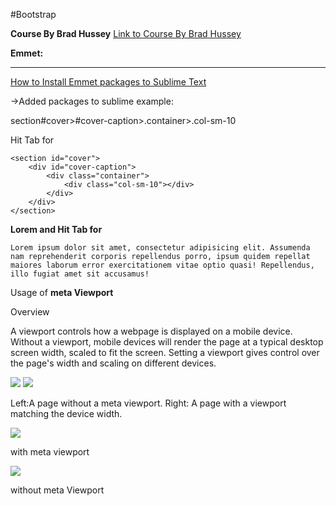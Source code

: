 #Bootstrap

<b>Course By Brad Hussey</b>
<a href="https://www.youtube.com/watch?v=a4tbhwMGSPQ&index=4&list=PLUoqTnNH-2XyNhhLuYrrmrmV46jVw6RHF"> Link to Course By Brad Hussey</a>

<b>Emmet:</b>
***
<a href="https://www.youtube.com/watch?v=BjLOTepfmEI"> How to Install Emmet packages to Sublime Text</a>

->Added packages to sublime 
example:

section#cover>#cover-caption>.container>.col-sm-10

Hit Tab for 
~~~
<section id="cover">
	<div id="cover-caption">
		<div class="container">
			<div class="col-sm-10"></div>
		</div>
	</div>
</section>
~~~

<b>Lorem and Hit Tab for </b>

~~~
Lorem ipsum dolor sit amet, consectetur adipisicing elit. Assumenda nam reprehenderit corporis repellendus porro, ipsum quidem repellat maiores laborum error exercitationem vitae optio quasi! Repellendus, illo fugiat amet sit accusamus!
~~~

Usage of <b> meta Viewport </b>

Overview

A viewport controls how a webpage is displayed on a mobile device. Without a viewport, mobile devices will render the page at a typical desktop screen width, scaled to fit the screen. Setting a viewport gives control over the page's width and scaling on different devices.

<img src="https://developers.google.com/speed/docs/insights/images/viewport/iphone_no_viewport.jpg">
<img src="https://developers.google.com/speed/docs/insights/images/viewport/iphone_viewport.jpg">

Left:A page without a meta viewport. Right: A page with a viewport matching the device width.

<img src="http://res.cloudinary.com/duqwfkttw/image/upload/v1497648671/Screen_Shot_2017-06-16_at_2.27.29_PM_slmqtl.png">

with meta viewport

<img src="http://res.cloudinary.com/duqwfkttw/image/upload/v1495416674/Screen_Shot_2017-05-21_at_8.22.31_PM_jcgjlw.png">

without meta Viewport
